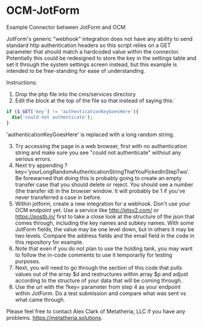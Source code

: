 # OCM-JotForm
Example Connector between JotForm and OCM

JotForm's generic "webhook" integration does not have any ability to send standard http authentication headers so this script relies on a GET parameter that should match a hardcoded value within the connector. Potentially this could be redesigned to store the key in the settings table and set it through the system settings screen instead, but this example is intended to be free-standing for ease of understanding.

Instructions:

1. Drop the php file into the cms/services directory
2. Edit the block at the top of the file so that instead of saying this:
```php
if ($_GET['key'] != 'authenticationKeyGoesHere'){
  die('could not authenticate');
}
```
'authenticationKeyGoesHere' is replaced with a long random string.

3. Try accessing the page in a web browser, first with no authentication string and make sure you see "could not authenticate" without any serious errors.
4. Next try appending ?key='yourLongRandomAuthenticationStringThatYouPickedInStepTwo'. Be forewarned that doing this is probably going to create an empty transfer case that you should delete or reject. You should see a number (the transfer id) in the browser window. It will probably be 1 if you've never transferred a case in before.
5. Within jotform, create a new integration for a webhook. Don't use your OCM endpoint yet. Use a service like http://ptsv2.com/ or https://postb.in/ first to take a close look at the structure of the json that comes through, including the key names and subkey names. With some JotForm fields, the value may be one level down, but in others it may be two levels. Compare the address fields and the email field in the code in this repository for example.
6. Note that even if you do not plan to use the holding tank, you may want to follow the in-code comments to use it temporarily for testing purposes. 
7. Next, you will need to go through the section of this code that pulls values out of the array $d and restructures within array $p and adjust according to the structure of your data that will be coming through. 
8. Use the url with the ?key= parameter from step 4 as your endpoint within JotForm. Do a test submission and compare what was sent vs what came through.


Please feel free to contact Alex Clark of Metatheria, LLC if you have any problems.  https://metatheria.solutions.
